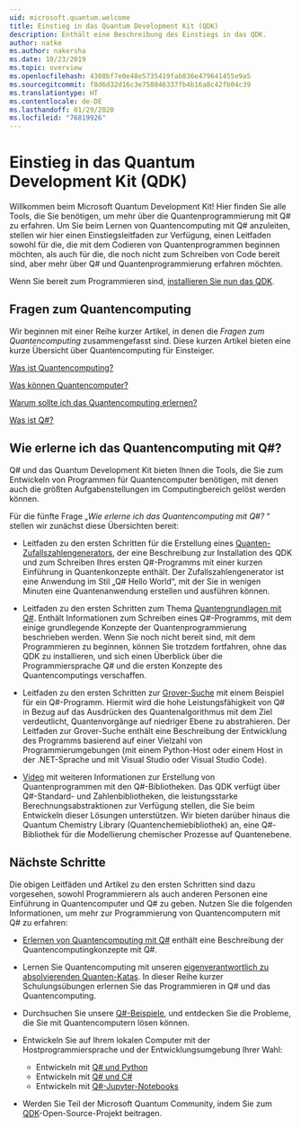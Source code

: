 ```yaml
---
uid: microsoft.quantum.welcome
title: Einstieg in das Quantum Development Kit (QDK)
description: Enthält eine Beschreibung des Einstiegs in das QDK.
author: natke
ms.author: nakersha
ms.date: 10/23/2019
ms.topic: overview
ms.openlocfilehash: 4308bf7e0e48e5735419fab836e479641455e9a5
ms.sourcegitcommit: f8d6d32d16c3e758046337fb4b16a8c42fb04c39
ms.translationtype: HT
ms.contentlocale: de-DE
ms.lasthandoff: 01/29/2020
ms.locfileid: "76819926"
---
```

# <a name="get-started-with-the-quantum-development-kit-qdk"></a>Einstieg in das Quantum Development Kit (QDK)

Willkommen beim Microsoft Quantum Development Kit!  Hier finden Sie alle Tools, die Sie benötigen, um mehr über die Quantenprogrammierung mit Q# zu erfahren.  Um Sie beim Lernen von Quantencomputing mit Q# anzuleiten, stellen wir hier einen Einstiegsleitfaden zur Verfügung, einen Leitfaden sowohl für die, die mit dem Codieren von Quantenprogrammen beginnen möchten, als auch für die, die noch nicht zum Schreiben von Code bereit sind, aber mehr über Q# und Quantenprogrammierung erfahren möchten. 

Wenn Sie bereit zum Programmieren sind, [installieren Sie nun das QDK](xref:microsoft.quantum.install).

## <a name="questions-about-quantum-computing"></a>Fragen zum Quantencomputing

Wir beginnen mit einer Reihe kurzer Artikel, in denen die _Fragen zum Quantencomputing_ zusammengefasst sind. Diese kurzen Artikel bieten eine kurze Übersicht über Quantencomputing für Einsteiger.

[Was ist Quantencomputing?](xref:microsoft.quantum.overview.what)

[Was können Quantencomputer?](xref:microsoft.quantum.overview.computers)

[Warum sollte ich das Quantencomputing erlernen?](xref:microsoft.quantum.overview.why)

[Was ist Q#?](xref:microsoft.quantum.overview.qsharp)

## <a name="how-to-learn-quantum-computing-with-q"></a>Wie erlerne ich das Quantencomputing mit Q#?

Q# und das Quantum Development Kit bieten Ihnen die Tools, die Sie zum Entwickeln von Programmen für Quantencomputer benötigen, mit denen auch die größten Aufgabenstellungen im Computingbereich gelöst werden können.

Für die fünfte Frage  „_Wie erlerne ich das Quantencomputing mit Q#?_ “ stellen wir zunächst diese Übersichten bereit:

* Leitfaden zu den ersten Schritten für die Erstellung eines [Quanten-Zufallszahlengenerators](xref:microsoft.quantum.quickstarts.qrng), der eine Beschreibung zur Installation des QDK und zum Schreiben Ihres ersten Q#-Programms mit einer kurzen Einführung in Quantenkonzepte enthält. Der Zufallszahlengenerator ist eine Anwendung im Stil „Q# Hello World“, mit der Sie in wenigen Minuten eine Quantenanwendung erstellen und ausführen können.

* Leitfaden zu den ersten Schritten zum Thema [Quantengrundlagen mit Q#](xref:microsoft.quantum.write-program). Enthält Informationen zum Schreiben eines Q#-Programms, mit dem einige grundlegende Konzepte der Quantenprogrammierung beschrieben werden. Wenn Sie noch nicht bereit sind, mit dem Programmieren zu beginnen, können Sie trotzdem fortfahren, ohne das QDK zu installieren, und sich einen Überblick über die Programmiersprache Q# und die ersten Konzepte des Quantencomputings verschaffen.

* Leitfaden zu den ersten Schritten zur [Grover-Suche](xref:microsoft.quantum.quickstarts.search) mit einem Beispiel für ein Q#-Programm. Hiermit wird die hohe Leistungsfähigkeit von Q# in Bezug auf das Ausdrücken des Quantenalgorithmus mit dem Ziel verdeutlicht, Quantenvorgänge auf niedriger Ebene zu abstrahieren.  Der Leitfaden zur Grover-Suche enthält eine Beschreibung der Entwicklung des Programms basierend auf einer Vielzahl von Programmierumgebungen (mit einem Python-Host oder einem Host in der .NET-Sprache und mit Visual Studio oder Visual Studio Code).

* [Video](https://www.microsoft.com/videoplayer/embed/RE2JOJf) mit weiteren Informationen zur Erstellung von Quantenprogrammen mit den Q#-Bibliotheken.  Das QDK verfügt über Q#-Standard- und Zahlenbibliotheken, die leistungsstarke Berechnungsabstraktionen zur Verfügung stellen, die Sie beim Entwickeln dieser Lösungen unterstützen. Wir bieten darüber hinaus die Quantum Chemistry Library (Quantenchemiebibliothek) an, eine Q#-Bibliothek für die Modellierung chemischer Prozesse auf Quantenebene.

## <a name="next-steps"></a>Nächste Schritte

Die obigen Leitfäden und Artikel zu den ersten Schritten sind dazu vorgesehen, sowohl Programmierern als auch anderen Personen eine Einführung in Quantencomputer und Q# zu geben.  Nutzen Sie die folgenden Informationen, um mehr zur Programmierung von Quantencomputern mit Q# zu erfahren:

* [Erlernen von Quantencomputing mit Q#](xref:microsoft.quantum.overview.learn) enthält eine Beschreibung der Quantencomputingkonzepte mit Q#.

* Lernen Sie Quantencomputing mit unseren [eigenverantwortlich zu absolvierenden Quanten-Katas](https://aka.ms/try-quantum-katas). In dieser Reihe kurzer Schulungsübungen erlernen Sie das Programmieren in Q# und das Quantencomputing.

* Durchsuchen Sie unsere [Q#-Beispiele](https://docs.microsoft.com/samples/browse/?languages=qsharp), und entdecken Sie die Probleme, die Sie mit Quantencomputern lösen können.

* Entwickeln Sie auf Ihrem lokalen Computer mit der Hostprogrammiersprache und der Entwicklungsumgebung Ihrer Wahl:
  * Entwickeln mit [Q# und Python](xref:microsoft.quantum.install.python)
  * Entwickeln mit [Q# und C#](xref:microsoft.quantum.install.cs)
  * Entwickeln mit [Q#-Jupyter-Notebooks](xref:microsoft.quantum.install.jupyter)

* Werden Sie Teil der Microsoft Quantum Community, indem Sie zum [QDK](xref:microsoft.quantum.contributing)-Open-Source-Projekt beitragen.
